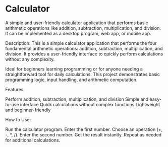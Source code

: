 # Calculator
A simple and user-friendly calculator application that performs basic arithmetic operations like addition, subtraction, multiplication, and division. It can be implemented as a desktop program, web app, or mobile app.

Description:
This is a simple calculator application that performs the four fundamental arithmetic operations: addition, subtraction, multiplication, and division. It provides a user-friendly interface to quickly perform calculations without any complexity.

Ideal for beginners learning programming or for anyone needing a straightforward tool for daily calculations. This project demonstrates basic programming logic, input handling, and arithmetic computation.

Features:

Perform addition, subtraction, multiplication, and division
Simple and easy-to-use interface
Quick calculations without complex functions
Lightweight and beginner-friendly

How to Use:

Run the calculator program.
Enter the first number.
Choose an operation (+, -, *, /).
Enter the second number.
Get the result instantly.
Repeat as needed for additional calculations.
